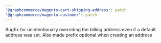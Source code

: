 ```yaml
---
'@graphcommerce/magento-cart-shipping-address': patch
'@graphcommerce/magento-customer': patch
---
```


Bugfix for unintentionally overriding the billing address even if a default address was set. Also made prefix optional when creating an address
